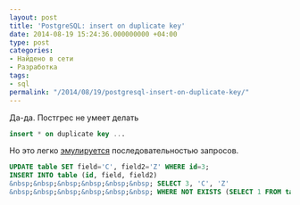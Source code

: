 ```yaml
---
layout: post
title: 'PostgreSQL: insert on duplicate key'
date: 2014-08-19 15:24:36.000000000 +04:00
type: post
categories:
- Найдено в сети
- Разработка
tags:
- sql
permalink: "/2014/08/19/postgresql-insert-on-duplicate-key/"
---
```

Да-да. Постгрес не умеет делать

```sql
insert * on duplicate key ...
```

Но это легко&nbsp;[эмулируется](http://stackoverflow.com/a/6527838/1216190) последовательностью запросов.

```sql
UPDATE table SET field='C', field2='Z' WHERE id=3;  
INSERT INTO table (id, field, field2)  
&nbsp;&nbsp;&nbsp;&nbsp;&nbsp;&nbsp; SELECT 3, 'C', 'Z'  
&nbsp;&nbsp;&nbsp;&nbsp;&nbsp;&nbsp; WHERE NOT EXISTS (SELECT 1 FROM table WHERE id=3);
```

